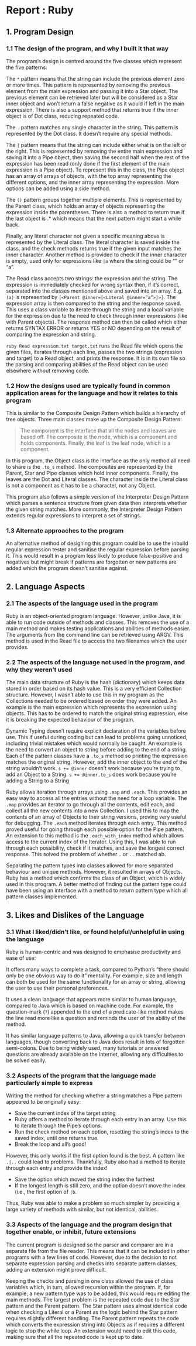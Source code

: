 # Report : Ruby

## 1. Program Design
 
### 1.1 The design of the program, and why I built it that way
 
The program’s design is centred around the five classes which represent the five patterns:
 
The `*` pattern means that the string can include the previous element zero or more times. This pattern is represented by removing the previous element from the main expression and passing it into a Star object.  The previous element can be retrieved later but will be considered as a Star inner object and won’t return a false negative as it would if left in the main expression. There is also a support method that returns true if the inner object is of Dot class, reducing repeated code.
 
The `.` pattern matches any single character in the string. This pattern is represented by the Dot class. It doesn’t require any special methods.
 
The `|` pattern means that the string can include either what is on the left or the right. This is represented by removing the entire main expression and saving it into a Pipe object, then saving the second half when the rest of the expression has been read (only done if the first element of the main expression is a Pipe object). To represent this in the class, the Pipe object has an array of arrays of objects, with the top array representing the different options, and the inner array representing the expression. More options can be added using a side method.
 
The `()` pattern groups together multiple elements. This is represented by the Parent class, which holds an array of objects representing the expression inside the parentheses. There is also a method to return true if the last object is .* which means that the next pattern might start a while back.
 
Finally, any literal character not given a specific meaning above is represented by the Literal class. The literal character is saved inside the class, and the check methods returns true if the given input matches the inner character. Another method is provided to check if the inner character is empty, used only for expressions like `|a` where the string could be “” or “a”.
 
The Read class accepts two strings: the expression and the string. The expression is immediately checked for wrong syntax then, if it’s correct, separated into the classes mentioned above and saved into an array. E.g. `(a)` is represented by `[<Parent @inner=[<Literal @inner=”a”>]>]`. The expression array is then compared to the string and the response saved. This uses a class variable to iterate through the string and a local variable for the expression due to the need to check through inner expressions (like with Parent objects).  The response method can then be called which either returns SYNTAX ERROR or returns YES or NO depending on the result of comparing the expression and string.
 
`ruby Read expression.txt target.txt` runs the Read file which opens the given files, iterates through each line, passes the two strings (expression and target) to a Read object, and prints the response. It is in its own file so the parsing and comparing abilities of the Read object can be used elsewhere without removing code.
 
### 1.2 How the designs used are typically found in common application areas for the language and how it relates to this program
 
This is similar to the Composite Design Pattern which builds a hierarchy of tree objects. Three main classes make up the Composite Design Pattern:
 
>The component is the interface that all the nodes and leaves are based off.
>The composite is the node, which is a component and holds components.
>Finally, the leaf is the leaf node, which is a component.
 
In this program, the Object class is the interface as the only method all need to share is the `.to_s` method. The composites are represented by the Parent, Star and Pipe classes which hold inner components. Finally, the leaves are the Dot and Literal classes. The character inside the Literal class is not a component as it has to be a character, not any Object.
 
This program also follows a simple version of the Interpreter Design Pattern which parses a sentence structure from given data then interprets whether the given string matches. More commonly, the Interpreter Design Pattern extends regular expressions to interpret a set of strings.
 
### 1.3 Alternate approaches to the program
 
An alternative method of designing this program could be to use the inbuild regular expression tester and sanitise the regular expression before parsing it. This would result in a program less likely to produce false-positive and negatives but might break if patterns are forgotten or new patterns are added which the program doesn’t sanitise against.
## 2. Language Aspects
 
### 2.1 The aspects of the language used in the program
 
Ruby is an object-oriented program language. However, unlike Java, it is able to run code outside of methods and classes. This removes the use of a main method and makes testing applications and abilities of methods easier. The arguments from the command line can be retrieved using ARGV. This method is used in the Read file to access the two filenames which the user provides.
 
### 2.2 The aspects of the language not used in the program, and why they weren’t used
 
The main data structure of Ruby is the hash (dictionary) which keeps data stored in order based on its hash value. This is a very efficient Collection structure. However, I wasn’t able to use this in my program as the Collections needed to be ordered based on order they were added. An example is the main expression which represents the expression using objects. This has to be ordered to match the original string expression, else it is breaking the expected behaviour of the program.
 
Dynamic Typing doesn’t require explicit declaration of the variables before use. This if useful during coding but can lead to problems going unnoticed, including trivial mistakes which would normally be caught. An example is the need to convert an object to string before adding to the end of a string. Each of the pattern classes have a `.to_s` method so printing the expression matches the original string. However, add the inner object to the end of the string wouldn’t work.
`s += @inner` doesn’t work because you’re trying to add an Object to a String.
`s += @inner.to_s` does work because you’re adding a String to a String
 
Ruby allows iteration through arrays using `.map` and `.each`. This provides an easy way to access all the entries without the need for a loop variable. The `.map` provides an iterator to go through all the contents, edit each, and collect all the new contents into a new Collection. I used this to map the contents of an array of Objects to their string versions, proving very useful for debugging. The `.each` method iterates through each entry. This method proved useful for going through each possible option for the Pipe pattern. An extension to this method is the `.each_with_index` method which allows access to the current index of the Iterator. Using this, I was able to run through each possibility, check if it matches, and save the longest correct response. This solved the problem of whether `.` or `..` matched ab.
 
Separating the pattern types into classes allowed for more separated behaviour and unique methods. However, it resulted in arrays of Objects. Ruby has a method which confirms the class of an Object, which is widely used in this program. A better method of finding out the pattern type could have been using an interface with a method to return pattern type which all pattern classes implemented.

## 3. Likes and Dislikes of the Language
 
### 3.1 What I liked/didn’t like, or found helpful/unhelpful in using the language
 
Ruby is human-centric and was designed to emphasise productivity and ease of use:
 
It offers many ways to complete a task, compared to Python’s “there should only be one obvious way to do it” mentality. For example, size and length can both be used for the same functionality for an array or string, allowing the user to use their personal preferences.
 
It uses a clean language that appears more similar to human language, compared to Java which is based on machine code. For example, the question-mark (`?`) appended to the end of a predicate-like method makes the line read more like a question and reminds the user of the ability of the method.
 
It has similar language patterns to Java, allowing a quick transfer between languages, though converting back to Java does result in lots of forgotten semi-colons. Due to being widely used, many tutorials or answered questions are already available on the internet, allowing any difficulties to be solved easily.
 
### 3.2 Aspects of the program that the language made particularly simple to express
 
Writing the method for checking whether a string matches a Pipe pattern appeared to be originally easy:
- Save the current index of the target string
- Ruby offers a method to iterate through each entry in an array. Use this to iterate through the Pipe’s options.
- Run the check method on each option, resetting the string’s index to the saved index, until one returns true.
- Break the loop and all’s good!

However, this only works if the first option found is the best. A pattern like `.|..` could lead to problems. Thankfully, Ruby also had a method to iterate through each entry and provide the index!
- Save the option which moved the string index the furthest
- If the longest length is still zero, and the option doesn’t move the index (i.e., the first option of `|b`.

Thus, Ruby was able to make a problem so much simpler by providing a large variety of methods with similar, but not identical, abilities.
 
### 3.3 Aspects of the language and the program design that together enable, or inhibit, future extensions
 
The current program is designed so the parser and comparer are in a separate file from the file reader. This means that it can be included in other programs with a few lines of code. However, due to the decision to not separate expression parsing and checks into separate pattern classes, adding an extension might prove difficult.
 
Keeping the checks and parsing in one class allowed the use of class variables which, in turn, allowed recursion within the program. If, for example, a new pattern type was to be added, this would require editing the main methods. The largest problem is the repeated code due to the Star pattern and the Parent pattern. The Star pattern uses almost identical code when checking a Literal or a Parent as the logic behind the Star pattern requires slightly different handling. The Parent pattern repeats the code which converts the expression string into Objects as if requires a different logic to stop the while loop. An extension would need to edit this code, making sure that all the repeated code is kept up to date.
